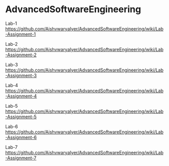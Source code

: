 # AdvancedSoftwareEngineering

Lab-1  https://github.com/AishvwaryaIyer/AdvancedSoftwareEngineering/wiki/Lab-Assignment-1

Lab-2  https://github.com/AishvwaryaIyer/AdvancedSoftwareEngineering/wiki/Lab-Assignment-2

Lab-3  https://github.com/AishvwaryaIyer/AdvancedSoftwareEngineering/wiki/Lab-Assignment-3

Lab-4  https://github.com/AishvwaryaIyer/AdvancedSoftwareEngineering/wiki/Lab-Assignment-4

Lab-5  https://github.com/AishvwaryaIyer/AdvancedSoftwareEngineering/wiki/Lab-Assignment-5

Lab-6  https://github.com/AishvwaryaIyer/AdvancedSoftwareEngineering/wiki/Lab-Assignment-6

Lab-7  https://github.com/AishvwaryaIyer/AdvancedSoftwareEngineering/wiki/Lab-Assignment-7

